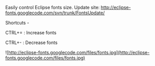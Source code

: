 Easily control Eclipse fonts size.
Update site: http://eclipse-fonts.googlecode.com/svn/trunk/FontsUpdate/

Shortcuts -

CTRL+= : Increase fonts

CTRL+- : Decrease fonts

![http://eclipse-fonts.googlecode.com/files/fonts.jpg](http://eclipse-fonts.googlecode.com/files/fonts.jpg)